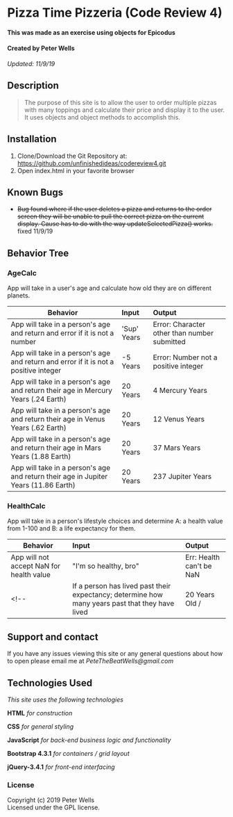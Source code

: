 # Pizza Time Pizzeria (Code Review 4)
#### This was made as an exercise using objects for Epicodus
#### Created by Peter Wells
 _Updated: 11/9/19_

## Description

>The purpose of this site is to allow the user to order multiple pizzas with many toppings and calculate their price and display it to the user. It uses objects and object methods to accomplish this.

## Installation

1. Clone/Download the Git Repository at: https://github.com/unfinishedideas/codereview4.git
2. Open index.html in your favorite browser

## Known Bugs

* ~~Bug found where if the user deletes a pizza and returns to the order screen they will be unable to pull the correct pizza on the current display. Cause has to do with the way updateSelectedPizza() works.~~ fixed 11/9/19

## Behavior Tree
### AgeCalc

App will take in a user's age and calculate how old they are on different planets.

| Behavior      | Input        | Output  |
| ------------- |:-------------| :-----  |
| App will take in a person's age and return and error if it is not a number | 'Sup' Years | Error: Character other than number submitted |
| App will take in a person's age and return and error if it is not a positive integer | -5 Years | Error: Number not a positive integer |
| App will take in a person's age and return their age in Mercury Years (.24 Earth) | 20 Years | 4 Mercury Years |
| App will take in a person's age and return their age in Venus Years (.62 Earth) | 20 Years | 12 Venus Years |
| App will take in a person's age and return their age in Mars Years (1.88 Earth) | 20 Years | 37 Mars Years |
| App will take in a person's age and return their age in Jupiter Years (11.86 Earth) | 20 Years | 237 Jupiter Years |

### HealthCalc

App will take in a person's lifestyle choices and determine A: a health value from 1-100 and B: a life expectancy for them.

| Behavior      | Input        | Output  |
| ------------- |:-------------| :-----  |
| App will not accept NaN for health value  | "I'm so healthy, bro"  | Err: Health can't be NaN |
<!-- | If a person has lived past their expectancy; determine how many years past that they have lived | 20 Years Old  /  | 237.2 Jupiter Years | -->



## Support and contact

If you have any issues viewing this site or any general questions about how to open please email me at
_PeteTheBeatWells@gmail.com_

## Technologies Used

_This site uses the following technologies_

 **HTML**
 _for construction_

 **CSS**
_for general styling_

**JavaScript**
_for back-end business logic and functionality_

**Bootstrap 4.3.1**
_for containers / grid layout_

**jQuery-3.4.1**
_for front-end interfacing_

### License
Copyright (c) 2019 Peter Wells  
Licensed under the GPL license.
